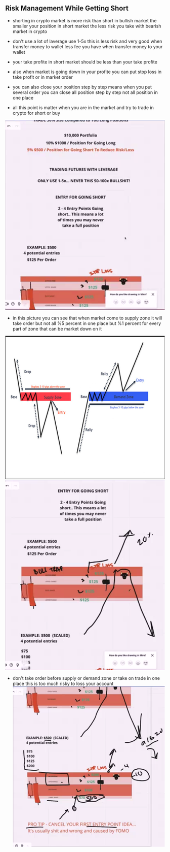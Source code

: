 ## Risk Management While Getting Short

* shorting in crypto market is more risk than short in bullish market the smaller your position in short market the less risk you take with bearish market in crypto

* don't use a lot of laverage use 1-5x this is less risk and very good when transfer money to wallet less fee you have when transfer money to your wallet

* your take profite in short market should be less than your take profite

* also when market is going down in your profite you can put stop loss in take profit or in market order

* you can also close your position step by step means when you put several order you can close all position step by step not all position in one place

* all this point is matter when you are in the market and try to trade in crypto for short or buy

![image](images/73.png)

* in this picture you can see that when market come to supply zone it will take order but not all %5 percent in one place but %1 percent for every part of zone that can be market down on it

![image](images/75.png)
![image](images/74.png)

* don't take order before supply or demand zone or take on trade in one place this is too much risky to loss your account
![image](images/76.png)


